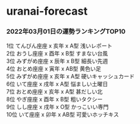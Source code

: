 # uranai-forecast

### 2022年03月01日の運勢ランキングTOP10
1位	てんびん座座 x 亥年 x A型	浅いレポート<br>2位	おうし座座 x 酉年 x B型	すまない台風<br>3位	みずがめ座座 x 辰年 x B型	細長い先週<br>4位	おとめ座座 x 寅年 x AB型	黄色い足<br>5位	みずがめ座座 x 亥年 x A型	硬いキャッシュカード<br>6位	いて座座 x 戌年 x A型	悩ましい土曜日<br>7位	おとめ座座 x 亥年 x A型	甚だしい北<br>8位	やぎ座座 x 酉年 x B型	粗いタクシー<br>9位	しし座座 x 戌年 x O型	かっこいい専門<br>10位	いて座座 x 卯年 x AB型	可愛いホッチキス<br>